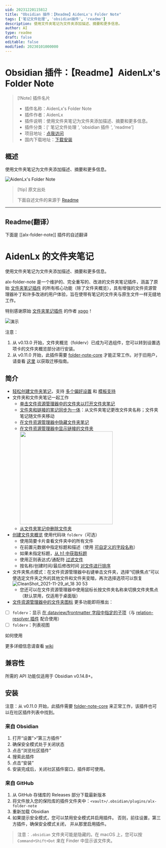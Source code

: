 ```yaml
---
uid: 20231220115812
title: "Obsidian 插件：【Readme】AidenLx's Folder Note"
tags: ['笔记文件处理', 'obsidian插件', 'readme']
description: 使用文件夹笔记为文件夹添加描述、摘要和更多信息。
author: AI
type: readme
draft: false
editable: false
modified: 20230101000000
---
```


# Obsidian 插件：【Readme】AidenLx's Folder Note

> [!Note] 插件名片
> - 插件名称：AidenLx's Folder Note
> - 插件作者：AidenLx
> - 插件说明：使用文件夹笔记为文件夹添加描述、摘要和更多信息。
> - 插件分类：[' 笔记文件处理 ', 'obsidian 插件 ', 'readme']
> - 项目地址：[点我访问](https://github.com/aidenlx/alx-folder-note)
> - 国内下载地址：[下载安装](https://pkmer.cn/products/plugin/pluginMarket/?alx-folder-note)

## 概述

使用文件夹笔记为文件夹添加描述、摘要和更多信息。

![AidenLx's Folder Note](https://cdn.pkmer.cn/covers/alx-folder-note.png!pkmer)

> [!tip] 原文出处
>
>下面自述文件的来源于 [Readme](https://ghproxy.net/https://raw.githubusercontent.com/aidenlx/alx-folder-note/master/README.md)

---

## Readme(翻译）

下面是 [[alx-folder-note]] 插件的自述翻译

# AidenLx 的文件夹笔记

使用文件夹笔记为文件夹添加描述、摘要和更多信息。

alx-folder-note 是一个维护的、完全重写的、改进的文件夹笔记插件，涵盖了原始 [文件夹笔记插件](https://github.com/xpgo/obsidian-folder-note-plugin) 的所有核心功能（除了文件夹概览），具有增强的文件资源管理器补丁和许多改进的用户体验，旨在使带有笔记的文件夹与原生文件一样无缝地工作。

特别感谢原始 [文件夹笔记插件](https://github.com/xpgo/obsidian-folder-note-plugin) 的作者 [xpgo](https://github.com/xpgo)！

![演示](https://cdn.pkmer.cn/covers/alx-folder-note_1_0.png!pkmer)

注意：

1. 从 v0.13.0 开始，文件夹概览（folderv）已成为可选组件，您可以转到设置选项卡的文件夹概览部分进行安装。
2. 从 v0.11.0 开始，此插件需要 [folder-note-core](https://github.com/aidenlx/folder-note-core) 才能正常工作。对于旧用户，请查看 [这里](https://github.com/aidenlx/alx-folder-note/wiki/migrate-from-v0.10.0-and-lower) 以获取迁移指南。

## 简介

- [轻松创建文件夹笔记](https://github.com/aidenlx/alx-folder-note/wiki/create-folder-note)，支持 [多个偏好设置](https://github.com/aidenlx/alx-folder-note/wiki/folder-note-pref) 和 [模板支持](https://github.com/aidenlx/alx-folder-note/wiki/core-settings#template)
- 文件夹和文件夹笔记一起工作
  - [单击文件资源管理器中的文件夹以打开文件夹笔记](https://github.com/aidenlx/alx-folder-note/wiki/open-folder-note-from-folder)
  - [文件夹和链接的笔记同步为一体](https://github.com/aidenlx/alx-folder-note/wiki/core-settings#auto-rename)：从文件夹笔记更改文件夹名称；文件夹笔记随文件夹移动
  - [在文件资源管理器中隐藏文件夹笔记](https://github.com/aidenlx/alx-folder-note/wiki/core-settings#hide-note-in-explorer)
  - [在文件资源管理器中显示链接的文件夹](https://github.com/aidenlx/alx-folder-note/wiki/core-settings#hide-note-in-explorer)<br><img width="300px" src="https://user-images.githubusercontent.com/31102694/128694966-6517df3b-8994-408d-bf6c-49a5ea16b7be.gif"/>
  - [从文件夹笔记中删除文件夹](https://github.com/aidenlx/alx-folder-note/wiki/delete-folder-from-folder-note)
- [创建文件夹概览](https://github.com/aidenlx/alx-folder-note/wiki/folder-overview) 使用代码块 `folderv`（可选）
  - 使用简要卡片查看文件夹中的所有文件
  - 在前置元数据中指定标题和描述（使用 [可自定义的字段名称](https://github.com/aidenlx/alx-folder-note/wiki/folderv-settings#field-names)）
  - 如果未指定标题，[从 h1 中获取标题](https://github.com/aidenlx/alx-folder-note/wiki/folderv-settings#h1-as-title-source)
  - 使用正则表达式/通配符 [过滤文件](https://github.com/aidenlx/alx-folder-note/wiki/folderv-options#filter)
  - 按名称/创建时间/最后修改时间 [对文件进行排序](https://github.com/aidenlx/alx-folder-note/wiki/folderv-options#sort)
- 文件夹焦点模式：在文件资源管理器中右键单击文件夹，选择“切换焦点”可以使选定文件夹之外的其他文件和文件夹变暗，再次选择选项可以恢复![CleanShot_2021-11-29_at_18 30 53](https://cdn.pkmer.cn/covers/alx-folder-note_1_1.gif)
    - 您还可以在文件资源管理器中使用鼠标长按文件夹名称来切换文件夹焦点（默认禁用，仅适用于桌面版）
- [文件资源管理器中的文件夹图标](https://github.com/aidenlx/alx-folder-note/issues/11)
更多功能即将推出：

- [ ] `folderv`：显示 [在 dataview/frontmatter 字段中指定的子项](https://github.com/SkepticMystic/breadcrumbs/wiki/Relationships---Basics)（与 [relation-resolver 插件](https://github.com/aidenlx/relation-resolver) 配合使用）
- [ ] `folderv`：列表视图

如何使用

更多详细信息请查看 [wiki](https://github.com/aidenlx/alx-folder-note/wiki)

## 兼容性

所需的 API 功能仅适用于 Obsidian v0.14.8+。

## 安装

注意：从 v0.11.0 开始，此插件需要 [folder-note-core](https://github.com/aidenlx/folder-note-core) 来正常工作，该插件也可以在社区插件列表中找到。

### 来自 Obsidian

1. 打开“设置”>“第三方插件”
2. 确保安全模式处于关闭状态
3. 点击“浏览社区插件”
4. 搜索此插件
5. 点击“安装”
6. 安装完成后，关闭社区插件窗口，插件即可使用。

### 来自 GitHub

1. 从 GitHub 存储库的 Releases 部分下载最新版本
2. 将文件放入您的保险库的插件文件夹中：`<vault>/.obsidian/plugins/alx-folder-note`
3. 重新加载 Obsidian
4. 如果提示安全模式，您可以禁用安全模式并启用插件。
   否则，前往设置，第三方插件，确保安全模式关闭，
   并从那里启用插件。

> 注意：`.obsidian` 文件夹可能是隐藏的。在 macOS 上，您可以按 `Command+Shift+Dot` 来在 Finder 中显示该文件夹。
